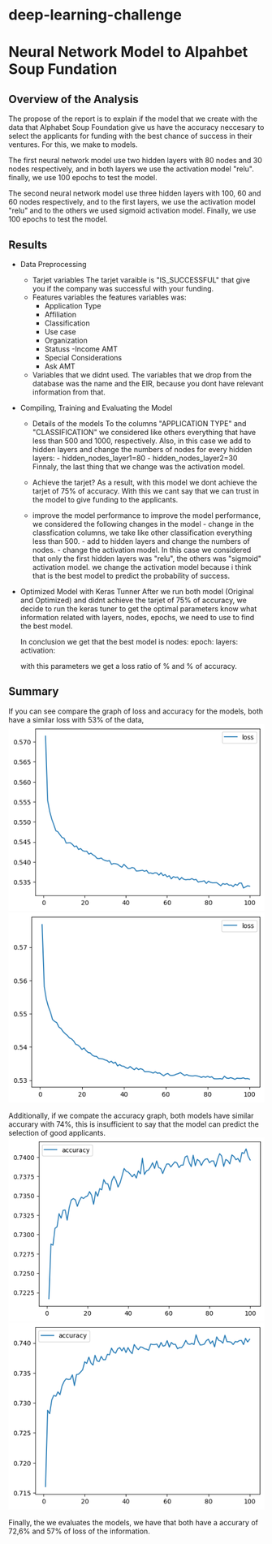 
# deep-learning-challenge

# Neural Network Model to Alpahbet Soup Fundation

## Overview of the Analysis
The propose of the report is to explain if the model that we create with the data that Alphabet Soup Foundation give us have the accuracy neccesary to select the applicants for funding with the best chance of success in their ventures. For this, we make to models. 

The first neural network model use two hidden layers with 80 nodes and 30 nodes respectively, and in both layers we use the activation model "relu". finally, we use 100 epochs to test the model.

The second neural network model use three hidden layers with 100, 60 and 60 nodes respectively, and to the first layers, we use the activation model "relu" and to the others we used sigmoid activation model. Finally, we use 100 epochs to test the model.

## Results

* Data Preprocessing
    * Tarjet variables
    The tarjet varaible is "IS_SUCCESSFUL" that give you if the company was successful with your funding.
    * Features variables
    the features variables was:
        - Application Type
        - Affiliation
        - Classification
        - Use case
        - Organization
        - Statuss
        -Income AMT
        - Special Considerations
        - Ask AMT
    * Variables that we didnt used.
    The variables that we drop from the database was the name and the EIR, because you dont have relevant information from that.

* Compiling, Training and Evaluating the Model
    
    * Details of the models
        To the columns "APPLICATION TYPE" and "CLASSIFICATION" we considered like others everything that have less than 500 and 1000, respectively.
        Also, in this case we add to hidden layers and change the numbers of nodes for every hidden layers:
            - hidden_nodes_layer1=80
            - hidden_nodes_layer2=30
        Finnaly, the last thing that we change was the activation model. 
    * Achieve the tarjet?
        As a result, with this model we dont achieve the tarjet of 75% of accuracy. With this we cant say that we can trust in the model to give funding to the applicants.

    * improve the model performance
            to improve the model performance,  we considered the following changes in the model
            - change in the classfication columns, we take like other classification everything less than 500.
            - add to hidden layers and change the numbers of nodes.
            - change the activation model. In this case we considered that only the first hidden layers was "relu", the others was "sigmoid" activation model. we change the activation model because i think that is the best model to predict  the probability of success.


* Optimized Model with Keras Tunner
    After we run both model (Original and Optimized) and didnt achieve the tarjet of 75% of accuracy, we decide to run the keras tuner to get the optimal parameters know what information related with layers, nodes, epochs, we need to use to find the best model. 

    In conclusion we get that the best model is 
        nodes:
        epoch:
        layers:
        activation:

    with this parameters we get a loss ratio of % and % of accuracy.

## Summary
If you can see compare the graph of loss and accuracy for the models, both have a similar loss with 53% of the data,
![Alt text](<Loss Model.png>) ![Alt text](<Loos Model Optimized.png>)

Additionally, if we compate the accuracy graph, both models have similar accurary with 74%, this is insufficient to say that the model can predict the selection of good applicants.
![Alt text](<Accuracy Model.png>)  ![Alt text](<Accuracy Model Optimized.png>)

Finally, the we evaluates the models, we have that both have a accurary of 72,6% and 57% of loss of the information.
 
